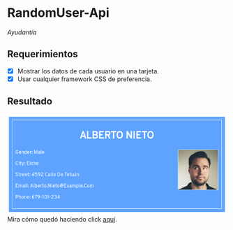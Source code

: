 # RandomUser-Api
_Ayudantía_
## Requerimientos
- [x] Mostrar los datos de cada usuario en una tarjeta.
- [x] Usar cualquier framework CSS de preferencia.
## Resultado
![](public/assets/img/screen.png)
Mira cómo quedó haciendo click [aquí](https://lesashley.github.io/RandomUser-Api/).
